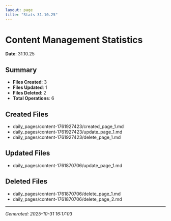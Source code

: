 ```yaml
---
layout: page
title: "Stats 31.10.25"
---
```


# Content Management Statistics

**Date**: 31.10.25

## Summary

- **Files Created**: 3
- **Files Updated**: 1  
- **Files Deleted**: 2
- **Total Operations**: 6

## Created Files

- daily_pages/content-1761927423/created_page_1.md
- daily_pages/content-1761927423/update_page_1.md
- daily_pages/content-1761927423/delete_page_1.md

## Updated Files

- daily_pages/content-1761870706/update_page_1.md

## Deleted Files

- daily_pages/content-1761870706/delete_page_1.md
- daily_pages/content-1761870706/delete_page_2.md

---
*Generated: 2025-10-31 16:17:03*
